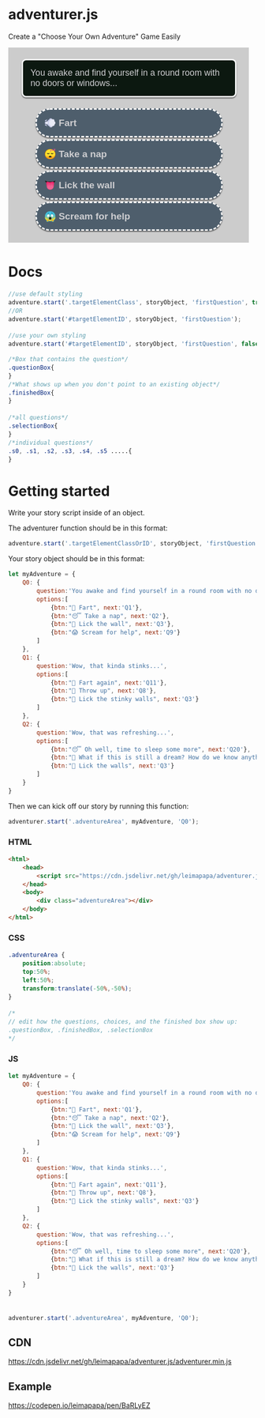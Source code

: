 # adventurer.js
Create a "Choose Your Own Adventure" Game Easily


![Example Story Screenshot](/example.png)


# Docs
```js
//use default styling
adventure.start('.targetElementClass', storyObject, 'firstQuestion', true);
//OR
adventure.start('#targetElementID', storyObject, 'firstQuestion');

//use your own styling
adventure.start('#targetElementID', storyObject, 'firstQuestion', false);
```
```css
/*Box that contains the question*/
.questionBox{
}
/*What shows up when you don't point to an existing object*/
.finishedBox{
}

/*all questions*/
.selectionBox{
}
/*individual questions*/
.s0, .s1, .s2, .s3, .s4, .s5 .....{
}
```

# Getting started
Write your story script inside of an object.

The adventurer function should be in this format:
```js
adventure.start('.targetElementClassOrID', storyObject, 'firstQuestion');
```


Your story object should be in this format:
```js
let myAdventure = {
	Q0: {
		question:'You awake and find yourself in a round room with no doors or windows...',
		options:[
			{btn:"💨 Fart", next:'Q1'},
			{btn:"😴 Take a nap", next:'Q2'},
			{btn:"👅 Lick the wall", next:'Q3'},
			{btn:"😱 Scream for help", next:'Q9'}
		]
	},
	Q1: {
		question:'Wow, that kinda stinks...',
		options:[
			{btn:"💨 Fart again", next:'Q11'},
			{btn:"🤮 Throw up", next:'Q8'},
			{btn:"👅 Lick the stinky walls", next:'Q3'}
		]
	},
	Q2: {
		question:'Wow, that was refreshing...',
		options:[
			{btn:"😴 Oh well, time to sleep some more", next:'Q20'},
			{btn:"🤔 What if this is still a dream? How do we know anything is real?", next:'Q7'},
			{btn:"👅 Lick the walls", next:'Q3'}
		]
	}
}
```

Then we can kick off our story by running this function:
```js
adventurer.start('.adventureArea', myAdventure, 'Q0');
```

### HTML
```html
<html>
	<head>
		<script src="https://cdn.jsdelivr.net/gh/leimapapa/adventurer.js/adventurer.min.js"></script>
	</head>
	<body>
		<div class="adventureArea"></div>
	</body>
</html>
```
### CSS
```css
.adventureArea {
	position:absolute;
	top:50%;
	left:50%;
	transform:translate(-50%,-50%);
}

/*
// edit how the questions, choices, and the finished box show up:
.questionBox, .finishedBox, .selectionBox
*/
```
### JS
```js
let myAdventure = {
	Q0: {
		question:'You awake and find yourself in a round room with no doors or windows...',
		options:[
			{btn:"💨 Fart", next:'Q1'},
			{btn:"😴 Take a nap", next:'Q2'},
			{btn:"👅 Lick the wall", next:'Q3'},
			{btn:"😱 Scream for help", next:'Q9'}
		]
	},
	Q1: {
		question:'Wow, that kinda stinks...',
		options:[
			{btn:"💨 Fart again", next:'Q11'},
			{btn:"🤮 Throw up", next:'Q8'},
			{btn:"👅 Lick the stinky walls", next:'Q3'}
		]
	},
	Q2: {
		question:'Wow, that was refreshing...',
		options:[
			{btn:"😴 Oh well, time to sleep some more", next:'Q20'},
			{btn:"🤔 What if this is still a dream? How do we know anything is real?", next:'Q7'},
			{btn:"👅 Lick the walls", next:'Q3'}
		]
	}
}


adventurer.start('.adventureArea', myAdventure, 'Q0');
```

## CDN

https://cdn.jsdelivr.net/gh/leimapapa/adventurer.js/adventurer.min.js

## Example

https://codepen.io/leimapapa/pen/BaRLyEZ
